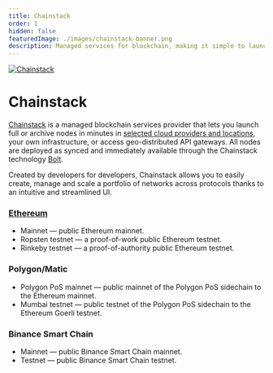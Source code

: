 ```yaml
---
title: Chainstack
order: 1
hidden: false
featuredImage: ./images/chainstack-banner.png
description: Managed services for blockchain, making it simple to launch and scale decentralized networks and applications.
---
```


[![Chainstack](/static/images/service-providers/Chainstack.png)](/docs/service-providers/chainstack/)

# Chainstack

[Chainstack](https://chainstack.com/) is a managed blockchain services provider that lets you launch full or archive nodes in minutes in [selected cloud providers and locations](https://support.chainstack.com/hc/en-us/articles/360024804711-Data-center-locations), your own infrastructure, or access geo-distributed API gateways. All nodes are deployed as synced and immediately available through the Chainstack technology [Bolt](https://chainstack.com/introducing-bolt-the-chainstack-technology-made-for-simple-node-synchronization/).

Created by developers for developers, Chainstack allows you to easily create, manage and scale a portfolio of networks across protocols thanks to an intuitive and streamlined UI.

### [Ethereum](https://chainstack.com/build-better-with-ethereum/)
- Mainnet — public Ethereum mainnet.
- Ropsten testnet — a proof-of-work public Ethereum testnet.
- Rinkeby testnet — a proof-of-authority public Ethereum testnet.

### Polygon/Matic
- Polygon PoS mainnet — public mainnet of the Polygon PoS sidechain to the Ethereum mainnet.
- Mumbai testnet — public testnet of the Polygon PoS sidechain to the Ethereum Goerli testnet.

### Binance Smart Chain
- Mainnet — public Binance Smart Chain mainnet.
- Testnet — public Binance Smart Chain testnet.